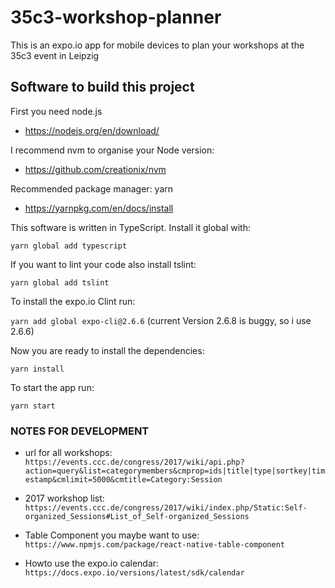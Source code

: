 # 35c3-workshop-planner
This is an expo.io app for mobile devices to plan your workshops at the 35c3 event in Leipzig


## Software to build this project

First you need node.js
* https://nodejs.org/en/download/

I recommend nvm to organise your Node version:
* https://github.com/creationix/nvm

Recommended package manager: yarn
* https://yarnpkg.com/en/docs/install

This software is written in TypeScript. Install it global with:

``yarn global add typescript``

If you want to lint your code also install tslint: 

``yarn global add tslint``

To install the expo.io Clint run:

``yarn add global expo-cli@2.6.6``
(current Version 2.6.8 is buggy, so i use 2.6.6)

Now you are ready to install the dependencies:

``yarn install``

To start the app run:

``yarn start``


### NOTES FOR DEVELOPMENT

- url for all workshops: ``https://events.ccc.de/congress/2017/wiki/api.php?action=query&list=categorymembers&cmprop=ids|title|type|sortkey|timestamp&cmlimit=5000&cmtitle=Category:Session``

- 2017 workshop list: ``https://events.ccc.de/congress/2017/wiki/index.php/Static:Self-organized_Sessions#List_of_Self-organized_Sessions``

- Table Component you maybe want to use: ``https://www.npmjs.com/package/react-native-table-component``

- Howto use the expo.io calendar: ``https://docs.expo.io/versions/latest/sdk/calendar``

